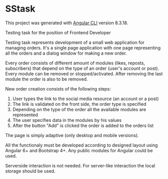 # SStask

This project was generated with [Angular CLI](https://github.com/angular/angular-cli) version 8.3.18.

Testing task for the position of Frontend Developer

Testing task represents development of a small web application for managing orders.
It's a single page application with one page representing all the orders and a dialog window for
making a new order. 

Every order consists of different amount of modules (likes, reposts, subscribers)
that depend on the type of an order (user's account or post). Every module can be removed 
or stopped/activated. After removing the last module the order is also to be removed.

New order creation consists of the following steps:
1. User types the link to the social media resource (an account or a post)
2. The link is validated on the front side, the order type is specified
3. Depending on the type of the order all the available modules are represented
4. The user specifies data in the modules by his values
5. After the button "Add" is clicked the order is added to the orders list

The page is simply adaptive (only desktop and mobile versions).

All the functionaly must be developed according to designed layout using 
Angular 6+ and Bootstrap 4+. Any public modules for Angular could be used.

Serverside interaction is not needed. For server-like interaction the local storage should be used.
